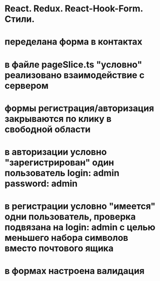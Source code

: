 # React. Redux. React-Hook-Form. Стили. 
# переделана форма в контактах
# в файле pageSlice.ts "условно" реализовано взаимодействие с сервером
# формы регистрация/авторизация закрываются по клику в свободной области
# в авторизации условно "зарегистрирован" один пользователь login: admin password: admin
# в регистрации условно "имеется" одни пользователь, проверка подвязана на login: admin с целью меньшего набора символов вместо почтового ящика 
# в формах настроена валидация